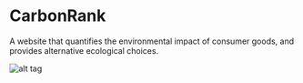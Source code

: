 # CarbonRank
A website that quantifies the environmental impact of consumer goods, and provides alternative ecological choices. 

![alt tag](https://github.com/jamessteininger/CarbonRank/blob/master/CarbonRank_Title.png?raw=true)
